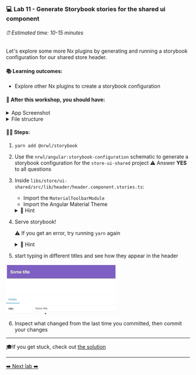 ### 💻 Lab 11 - Generate Storybook stories for the shared ui component

###### ⏰ Estimated time: 10-15 minutes

Let's explore some more Nx plugins by generating and running a storybook configuration for our shared store header.

#### 📚 Learning outcomes:

- Explore other Nx plugins to create a storybook configuration

#### 📲 After this workshop, you should have:

<details>
  <summary>App Screenshot</summary>
  No change in how the app looks!
</details>

<details>
  <summary>File structure</summary>
  <img src="../assets/lab10_directory-structure.png" height="700" alt="lab10 file structure">
</details>

#### 🏋️‍♀️ Steps:

1. `yarn add @nrwl/storybook`
2. Use the `nrwl/angular:storybook-configuration` schematic to generate a storybook configuration for the `store-ui-shared` project
   ⚠️ Answer **YES** to all questions
3. Inside `libs/store/ui-shared/src/lib/header/header.component.stories.ts`:

   - Import the `MaterialToolbarModule`
   - Import the Angular Material Theme

   <details>
   <summary>🐳 Hint</summary>

   ```ts
   //IMPORT TOOLBAR MODULE
   import { MatToolbarModule } from '@angular/material/toolbar';

   //IMPORT THEME
   import '@angular/material/prebuilt-themes/deeppurple-amber.css';

   //......

   export const primary = () => ({
     moduleMetadata: {
       imports: [MatToolbarModule] // <-- import the module
     }
     //...
   });
   ```

   </details>

4. Serve storybook!

   ⚠️ If you get an error, try running `yarn` again

   <details>
   <summary>🐳 Hint</summary>

   `nx storybook store-ui-shared`

   </details>

5. start typing in different titles and see how they appear in the header

<img src="../assets/storybook.gif" width="300" alt="the header component running in storybook">

6. Inspect what changed from the last time you committed, then commit your changes

---

🎓If you get stuck, check out [the solution](SOLUTION.md)

---

[➡️ Next lab ➡️](../lab11%20-%20bonus/LAB.md)
